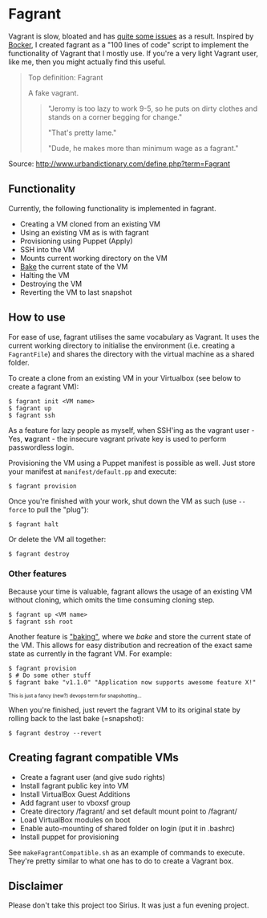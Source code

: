 # Fagrant

Vagrant is slow, bloated and has [quite some issues](https://github.com/mitchellh/vagrant/issues) as a result. Inspired by [Bocker](https://github.com/p8952/bocker/), I created fagrant as a "100 lines of code" script to implement the functionality of Vagrant that I mostly use. If you're a very light Vagrant user, like me, then you might actually find this useful.


> Top definition: Fagrant
> 
>    A fake vagrant.
> 
> > "Jeromy is too lazy to work 9-5, so he puts on dirty clothes and stands on a corner begging for change."
> > 
> > "That's pretty lame."
> > 
> > "Dude, he makes more than minimum wage as a fagrant." 

Source: http://www.urbandictionary.com/define.php?term=Fagrant

## Functionality

Currently, the following functionality is implemented in fagrant.

  - Creating a VM cloned from an existing VM
  - Using an existing VM as is with fagrant
  - Provisioning using Puppet (Apply)
  - SSH into the VM
  - Mounts current working directory on the VM
  - [Bake](https://cloudnative.io/bakery/) the current state of the VM
  - Halting the VM
  - Destroying the VM
  - Reverting the VM to last snapshot

## How to use

For ease of use, fagrant utilises the same vocabulary as Vagrant. It uses the current working directory to initialise the environment (i.e. creating a `FagrantFile`) and shares the directory with the virtual machine as a shared folder.

To create a clone from an existing VM in your Virtualbox (see below to create a fagrant VM):
```
$ fagrant init <VM name>
$ fagrant up
$ fagrant ssh
```
As a feature for lazy people as myself, when SSH'ing as the vagrant user - Yes, **v**agrant - the insecure vagrant private key is used to perform passwordless login.

Provisioning the VM using a Puppet manifest is possible as well. Just store your manifest at `manifest/default.pp` and execute:
```
$ fagrant provision
```

Once you're finished with your work, shut down the VM as such (use `--force` to pull the "plug"):
```
$ fagrant halt
```

Or delete the VM all together:
```
$ fagrant destroy
```

### Other features

Because your time is valuable, fagrant allows the usage of an existing VM without cloning, which omits the time consuming cloning step.
```
$ fagrant up <VM name>
$ fagrant ssh root
```

Another feature is ["baking"](https://cloudnative.io/bakery/), where we _bake_ and store the current state of the VM. This allows for easy distribution and recreation of the exact same state as currently in the fagrant VM. For example:
```
$ fagrant provision
$ # Do some other stuff
$ fagrant bake "v1.1.0" "Application now supports awesome feature X!"
```
<sub><sup>This is just a fancy (new?) devops term for snapshotting...</sup></sub>

When you're finished, just revert the fagrant VM to its original state by rolling back to the last bake (=snapshot):
```
$ fagrant destroy --revert
```

## Creating fagrant compatible VMs

  - Create a fagrant user (and give sudo rights)
  - Install fagrant public key into VM
  - Install VirtualBox Guest Additions
  - Add fagrant user to vboxsf group
  - Create directory /fagrant/ and set default mount point to /fagrant/
  - Load VirtualBox modules on boot
  - Enable auto-mounting of shared folder on login (put it in .bashrc)
  - Install puppet for provisioning

See `makeFagrantCompatible.sh` as an example of commands to execute. They're pretty similar to what one has to do to create a Vagrant box.

## Disclaimer

Please don't take this project too Sirius. It was just a fun evening project.
